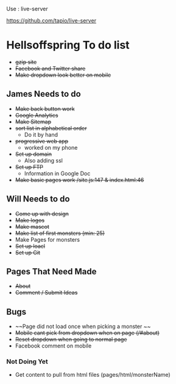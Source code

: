 Use : live-server

https://github.com/tapio/live-server


# Hellsoffspring To do list  
* ~~gzip site~~
* ~~Facebook and Twitter share~~
* ~~Make dropdown look better on mobile~~

## James Needs to do 
* ~~Make back button work~~
* ~~Google Analytics~~
* ~~Make Sitemap~~
* ~~sort list in alphabetical order~~
	* Do it by hand 
* ~~progressive web app~~ 
	* worked on my phone 
* ~~Set up domain~~
	* Also adding ssl
* ~~Set up FTP~~
	* Information in Google Doc
* ~~Make basic pages work /site.js:147 & index.html:46~~

## Will Needs to do 
* ~~Come up with design~~ 
* ~~Make logos~~
* ~~Make mascot~~
* ~~Make list of first monsters (min: 25)~~
* Make Pages for monsters 
* ~~Set up loacl~~
* ~~Set up Git~~

## Pages That Need Made 
* ~~About~~
* ~~Comment / Submit Ideas~~

## Bugs 
* ~~Page did not load once when picking a monster ~~
* ~~Mobile cant pick from dropdown when on page (/#about)~~
* ~~Reset dropdown when going to normal page~~
* Facebook comment on mobile 

### Not Doing Yet
* Get content to pull from html files (pages/html/monsterName)

